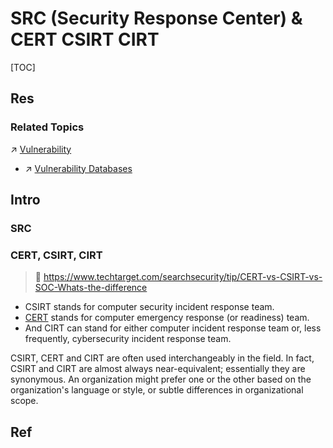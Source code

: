 # SRC (Security Response Center) & CERT CSIRT CIRT

[TOC]



## Res
### Related Topics
↗ [Vulnerability](../🏹%20Vulnerability/Vulnerability.md)
- ↗ [Vulnerability Databases](../🏹%20Vulnerability/📌%20Vulnerability%20Databases/Vulnerability%20Databases.md)



## Intro
### SRC



### CERT, CSIRT, CIRT
> 🔗 https://www.techtarget.com/searchsecurity/tip/CERT-vs-CSIRT-vs-SOC-Whats-the-difference

- CSIRT stands for computer security incident response team.
- [CERT](https://www.techtarget.com/whatis/definition/CERT-Computer-Emergency-Readiness-Team) stands for computer emergency response (or readiness) team. 
- And CIRT can stand for either computer incident response team or, less frequently, cybersecurity incident response team. 

CSIRT, CERT and CIRT are often used interchangeably in the field. In fact, CSIRT and CIRT are almost always near-equivalent; essentially they are synonymous. An organization might prefer one or the other based on the organization's language or style, or subtle differences in organizational scope.



## Ref
[👍 CERT vs. CSIRT vs. SOC: What's the difference?]: https://www.techtarget.com/searchsecurity/tip/CERT-vs-CSIRT-vs-SOC-Whats-the-difference

[各种SRC（应急响应）中心平台及漏洞提交 | CSDN]: https://blog.csdn.net/m0_62207482/article/details/134897208

